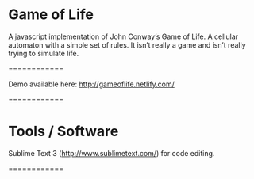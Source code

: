 # Game of Life
A javascript implementation of John Conway’s Game of Life. A cellular automaton with a simple set of rules. It isn’t really a game and isn’t really trying to simulate life.

============

Demo available here: http://gameoflife.netlify.com/

============

# Tools / Software

Sublime Text 3 (http://www.sublimetext.com/) for code editing.

============
